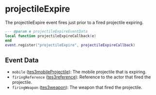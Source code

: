 # projectileExpire

The projectileExpire event fires just prior to a fired projectile expiring.

```lua
--- @param e projectileExpireEventData
local function projectileExpireCallback(e)
end
event.register("projectileExpire", projectileExpireCallback)
```

## Event Data

* `mobile` ([tes3mobileProjectile](../../types/tes3mobileProjectile)): The mobile projectile that is expiring.
* `firingReference` ([tes3reference](../../types/tes3reference)): Reference to the actor that fired the projectile.
* `firingWeapon` ([tes3weapon](../../types/tes3weapon)): The weapon that fired the projectile.

